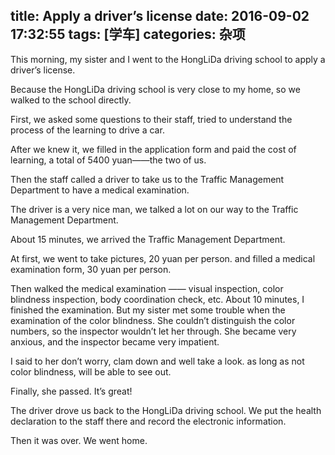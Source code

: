 title: Apply a driver’s license
date: 2016-09-02 17:32:55
tags: [学车]
categories: 杂项
---
This morning, my sister and I went to the HongLiDa driving school to apply a driver’s license.

Because the HongLiDa driving school is very close to my home, so we walked to the school directly.

First, we asked some questions to their staff, tried to understand the process of the learning  to drive a car.

After we knew it, we filled in the application form and paid the cost of learning, a total of 5400 yuan——the two of us.

Then the staff called a driver to take us to the Traffic Management Department to have a medical examination.

The driver is a very nice man, we talked a lot on our way to the Traffic Management Department.

About 15 minutes, we arrived the Traffic Management Department.

At first, we went to take pictures, 20 yuan per person. and filled a medical examination form, 30 yuan per person.

Then walked the medical examination ——  visual inspection, color blindness inspection, body coordination check, etc. About 10 minutes, I finished the examination. But my sister met some trouble when the examination  of the color blindness. She couldn’t  distinguish the color numbers, so the inspector wouldn’t let her through. She became very anxious, and the inspector became very impatient.

I said to her don’t worry, clam down and well take a look. as long as not color blindness, will be able to see out.

Finally, she passed. It’s great!

The driver drove us back to the HongLiDa driving school. We put the health declaration to the staff there and record the electronic  information.

Then it was over. We went home.
